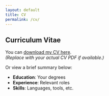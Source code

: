 ```yaml
---
layout: default
title: CV
permalink: /cv/
---
```


## Curriculum Vitae

You can [download my CV here](assets/CV.pdf).  
*(Replace with your actual CV PDF if available.)*

Or view a brief summary below:

- **Education**: Your degrees
- **Experience**: Relevant roles
- **Skills**: Languages, tools, etc.
